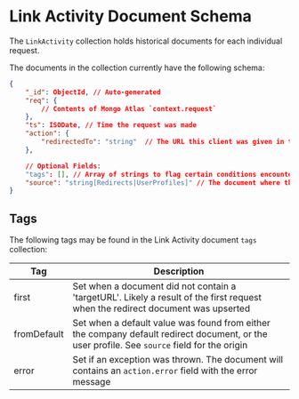 # Link Activity Document Schema

The `LinkActivity` collection holds historical documents for each individual request.

The documents in the collection currently have the following schema:

```json
{
    "_id": ObjectId, // Auto-generated
    "req": {
        // Contents of Mongo Atlas `context.request`
    },
    "ts": ISODate, // Time the request was made
    "action": {
        "redirectedTo": "string"  // The URL this client was given in the 302 response
    },

    // Optional Fields:
    "tags": [], // Array of strings to flag certain conditions encountered during this request
    "source": "string[Redirects|UserProfiles]" // The document where the targetURL was found
}
```

## Tags

The following tags may be found in the Link Activity document `tags` collection:

Tag         | Description
----------- | ------------------
first       | Set when a document did not contain a 'targetURL'.  Likely a result of the first request when the redirect document was upserted
fromDefault | Set when a default value was found from either the company default redirect document, or the user profile.  See `source` field for the origin
error       | Set if an exception was thrown.  The document will contains an `action.error` field with the error message
